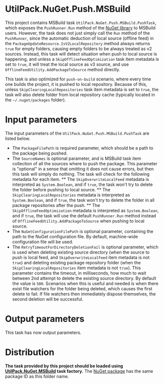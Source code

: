 # UtilPack.NuGet.Push.MSBuild

This project contains MSBuild task `UtilPack.NuGet.Push.MSBuild.PushTask`, which exposes the `PushRunner.Run` method of the [NuGet library](https://github.com/NuGet/NuGet.Client) to MSBuild users.
However, the task does not just simply call the `Run` method of the `PushRunner`, since the automatic deduction of local source (offline feed) in the `PackageUpdateResource.IsV2LocalRepository` method always returns `true` for empty folders, causing empty folders to be always treated as v2 sources.
Instead, this task will detect situation when push to local source is happening, and unless a `SkipOfflineFeedOptimization` task item metadata is set to `true`, it will treat the local source as v3 source, and use `OfflineFeedUtility.AddPackageToSource` method directly.

This task is also optimized for `push-on-build` scenario, where every time one builds the project, it is pushed to local repository.
Because of this, unless `SkipClearingLocalRepositories` task item metadata is set to `true`, the task will also delete folder from local repository cache (typically located in the `~/.nuget/packages` folder).

# Input parameters
The input parameters of the `UtilPack.NuGet.Push.MSBuild.PushTask` are listed below.
* The `PackageFilePath` is required parameter, which should be a path to the package being pushed.
* The `SourceNames` is optional parameter, and is MSBuild task item collection of all the sources where to push the package. This parameter is "optional" in a sense that omitting it does not cause errors, but then this task will simply do nothing. The task will check for the following metadata for each item.
** The `SkipOverwriteLocalFeed` metadata is interpreted as `System.Boolean`, and if `true`, the task won't try to delete the folder before pushing to local source.
** The `SkipClearingLocalRepositories` metadata is interpreted as `System.Boolean`, and if `true`, the task won't try to delete the folder in all package repositories after the push.
** The `SkipOfflineFeedOptimization` metadata is interpreted as `System.Boolean`, and if `true`, the task will use the default `PushRunner.Run` method instead of `OfflineFeedUtility.AddPackageToSource` when pushing to local source.
* The `NuGetConfigurationFilePath` is optional parameter, containing the path to the NuGet configuration file. By default, machine-wide configuration file will be used.
* The `RetryTimeoutForDirectoryDeletionFail` is optional parameter, which is used when deleting existing source directory (when the source to push is local feed, and `SkipOverwriteLocalFeed` item metadata is not `true`) and deleting existing package repository folder (when the `SkipClearingLocalRepositories` item metadata is not `true`). This parameter contains the timeout, in milliseconds, how much to wait between 2nd attempt to delete the existing source directory. By default the value is `500`. Scenarios when this is useful and needed is when there exist file watchers for the folder being deleted, which causes the first delete to fail. If file watchers then immediately dispose themselves, the second deletion will be successful.

# Output parameters
This task has now output parameters.

# Distribution
__The task provided by this project should be loaded using [UtilPack.NuGet.MSBuild](../UtilPack.NuGet.MSBuild) task factory.__
The [NuGet package](http://www.nuget.org/packages/UtilPack.NuGet.Push.MSBuild) has the same package ID as this folder name.